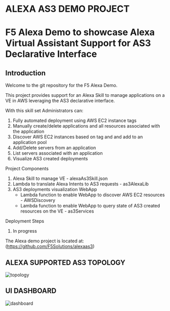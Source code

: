 # ALEXA AS3 DEMO PROJECT

# F5 Alexa Demo to showcase Alexa Virtual Assistant Support for AS3 Declarative Interface 

## Introduction

Welcome to the git repository for the F5 Alexa Demo.  

This project provides support for an Alexa Skill to manage applications on a VE in AWS leveraging the AS3 declarative interface.

With this skill set Administrators can:
  1) Fully automated deployment using AWS EC2 instance tags
  2) Manually create/delete applications and all resources associated with the application
  3) Discover AWS EC2 instances based on tag and and add to an application pool
  3) Add/Delete servers from an application
  4) List servers associated with an application
  5) Visualize AS3 created deployments

Project Components
  1) Alexa Skill to manage VE - alexaAs3Skill.json
  2) Lambda to translate Alexa Intents to AS3 requests - as3AlexaLib
  3) AS3 deployments visualization WebApp 
      * Lambda function to enable WebApp to discover AWS EC2 resources - AWSDiscovery
      * Lambda function to enable WebApp to query state of AS3 created resources on the VE - as3Services

Deployment Steps
  1) In progress

The Alexa demo project is located at:
(https://github.com/F5Solutions/alexaas3)

## ALEXA SUPPORTED AS3 TOPOLOGY
![topology](https://user-images.githubusercontent.com/5133302/43618132-97e951ea-967b-11e8-9d29-7a352fe7252c.png)

## UI DASHBOARD
![dashboard](https://user-images.githubusercontent.com/5133302/43617651-86a87fb2-9678-11e8-9e38-a69a0e0bc7e7.PNG)
